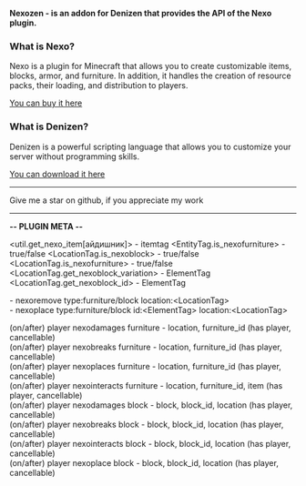 **Nexozen - is an addon for Denizen that provides the API of the Nexo plugin.**


### What is Nexo?
Nexo is a plugin for Minecraft that allows you to create customizable items, blocks, armor, and furniture.
In addition, it handles the creation of resource packs, their loading, and distribution to players.

[You can buy it here](https://polymart.org/product/6901/nexo)

### What is Denizen?
Denizen is a powerful scripting language that allows you to customize your server without programming skills.

[You can download it here](https://ci.citizensnpcs.co/job/Denizen_Developmental/lastSuccessfulBuild/)

----

Give me a star on github, if you appreciate my work

----

**-- PLUGIN META --**

<util.get_nexo_item[айдишник]> - itemtag
<EntityTag.is_nexofurniture> - true/false
<LocationTag.is_nexoblock> - true/false
<LocationTag.is_nexofurniture> - true/false
<LocationTag.get_nexoblock_variation> - ElementTag
<LocationTag.get_nexoblock_id> - ElementTag


\- nexoremove type:furniture/block location:\<LocationTag\>  
\- nexoplace type:furniture/block id:\<ElementTag> location:\<LocationTag\>

(on/after) player nexodamages furniture - location, furniture_id (has player, cancellable)  
(on/after) player nexobreaks furniture - location, furniture_id (has player, cancellable)   
(on/after) player nexoplaces furniture - location, furniture_id (has player, cancellable)   
(on/after) player nexointeracts furniture - location, furniture_id, item (has player, cancellable)     
(on/after) player nexodamages block - block, block_id, location (has player, cancellable)      
(on/after) player nexobreaks block - block, block_id, location (has player, cancellable)      
(on/after) player nexointeracts block - block, block_id, location (has player, cancellable)     
(on/after) player nexoplace block - block, block_id, location (has player, cancellable)   
